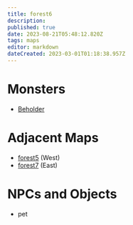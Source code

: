 ```yaml
---
title: forest6
description: 
published: true
date: 2023-08-21T05:48:12.820Z
tags: maps
editor: markdown
dateCreated: 2023-03-01T01:18:38.957Z
---
```


# Monsters
 * [Beholder](/monsters/beholder)

# Adjacent Maps
 * [forest5](/maps/forest5) (West)
 * [forest7](/maps/forest7) (East)

# NPCs and Objects
 * pet

